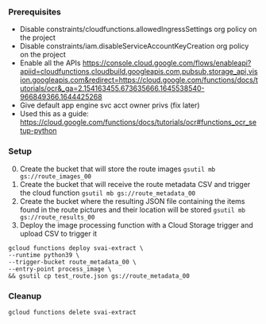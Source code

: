 ### Prerequisites

* Disable constraints/cloudfunctions.allowedIngressSettings org policy on the project
* Disable constraints/iam.disableServiceAccountKeyCreation org policy on the project
* Enable all the APIs https://console.cloud.google.com/flows/enableapi?apiid=cloudfunctions,cloudbuild.googleapis.com,pubsub,storage_api,vision.googleapis.com&redirect=https://cloud.google.com/functions/docs/tutorials/ocr&_ga=2.154163455.673635666.1645538540-966849366.1644425268
* Give default app engine svc acct owner privs (fix later)
* Used this as a guide: https://cloud.google.com/functions/docs/tutorials/ocr#functions_ocr_setup-python

### Setup

0. Create the bucket that will store the route images `gsutil mb gs://route_images_00`
0. Create the bucket that will receive the route metadata CSV and trigger the cloud function `gsutil mb gs://route_metadata_00`
0. Create the bucket where the resulting JSON file containing the items found in the route pictures and their location will be stored `gsutil mb gs://route_results_00`
0. Deploy the image processing function with a Cloud Storage trigger and upload CSV to trigger it
```
gcloud functions deploy svai-extract \
--runtime python39 \
--trigger-bucket route_metadata_00 \
--entry-point process_image \
&& gsutil cp test_route.json gs://route_metadata_00
```

### Cleanup
`gcloud functions delete svai-extract`
